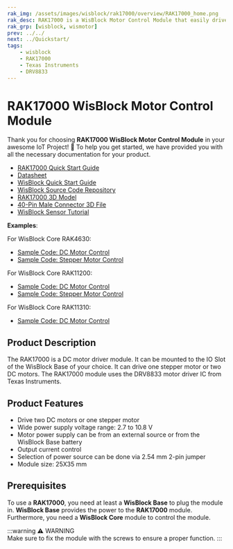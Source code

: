 ```yaml
---
rak_img: /assets/images/wisblock/rak17000/overview/RAK17000_home.png
rak_desc: RAK17000 is a WisBlock Motor Control Module that easily drives one stepper motor or two DC motors.
rak_grp: [wisblock, wismotor]
prev: ../../
next: ../Quickstart/
tags:
    - wisblock
    - RAK17000
    - Texas Instruments
    - DRV8833
---
```


# RAK17000 WisBlock Motor Control Module

Thank you for choosing **RAK17000 WisBlock Motor Control Module** in your awesome IoT Project! 🎉 To help you get started, we have provided you with all the necessary documentation for your product.

* [RAK17000 Quick Start Guide](../Quickstart/)
* [Datasheet](../Datasheet/)
* <a href="../../Quickstart/" target="_blank">WisBlock Quick Start Guide</a>
* [WisBlock Source Code Repository](https://github.com/RAKWireless/WisBlock/)
* [RAK17000 3D Model](https://downloads.rakwireless.com/3D_File/WisBlock/3D_RAK17000.stp)
* [40-Pin Male Connector 3D File](https://downloads.rakwireless.com/3D_File/Accessory/WisConnector/M40S1003K6M.stp)
* [WisBlock Sensor Tutorial](/Knowledge-Hub/Learn/WisBlock-Sensor-Tutorial/)

**Examples**: 

For WisBlock Core RAK4630:

* [Sample Code: DC Motor Control](https://github.com/RAKWireless/WisBlock/tree/master/examples/RAK4630/IO/RAK17000_Motor_Driver_DRV8833)
* [Sample Code: Stepper Motor Control](https://github.com/RAKWireless/WisBlock/tree/master/examples/RAK4630/IO/RAK17000_Stepper_Driver_DRV8833)

For WisBlock Core RAK11200:

* [Sample Code: DC Motor Control](https://github.com/RAKWireless/WisBlock/tree/master/examples/RAK11200/IO/RAK17000_Motor_Driver_DRV8833)
* [Sample Code: Stepper Motor Control](https://github.com/RAKWireless/WisBlock/tree/master/examples/RAK11200/IO/RAK17000_Stepper_Driver_DRV8833)

For WisBlock Core RAK11310:

* [Sample Code: DC Motor Control](https://github.com/RAKWireless/WisBlock/tree/master/examples/RAK11300/IO/RAK17000_Motor_Driver_DRV8833)

## Product Description

The RAK17000 is a DC motor driver module. It can be mounted to the IO Slot of the WisBlock Base of your choice. It can drive one stepper motor or two DC motors. The RAK17000 module uses the DRV8833 motor driver IC from Texas Instruments.


## Product Features

- Drive two DC motors or one stepper motor
- Wide power supply voltage range: 2.7 to 10.8&nbsp;V
- Motor power supply can be from an external source or from the WisBlock Base battery
- Output current control 
- Selection of power source can be done via 2.54&nbsp;mm 2-pin jumper
- Module size: 25X35&nbsp;mm

## Prerequisites

To use a **RAK17000**, you need at least a **WisBlock Base** to plug the module in. **WisBlock Base** provides the power to the **RAK17000** module. Furthermore, you need a **WisBlock Core** module to control the module.

:::warning ⚠️ WARNING    
Make sure to fix the module with the screws to ensure a proper function. 
:::

